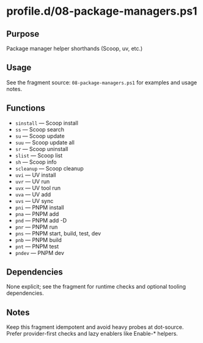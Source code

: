 profile.d/08-package-managers.ps1
=================================

Purpose
-------
Package manager helper shorthands (Scoop, uv, etc.)

Usage
-----
See the fragment source: `08-package-managers.ps1` for examples and usage notes.

Functions
---------
- `sinstall` — Scoop install
- `ss` — Scoop search
- `su` — Scoop update
- `suu` — Scoop update all
- `sr` — Scoop uninstall
- `slist` — Scoop list
- `sh` — Scoop info
- `scleanup` — Scoop cleanup
- `uvi` — UV install
- `uvr` — UV run
- `uvx` — UV tool run
- `uva` — UV add
- `uvs` — UV sync
- `pni` — PNPM install
- `pna` — PNPM add
- `pnd` — PNPM add -D
- `pnr` — PNPM run
- `pns` — PNPM start, build, test, dev
- `pnb` — PNPM build
- `pnt` — PNPM test
- `pndev` — PNPM dev

Dependencies
------------
None explicit; see the fragment for runtime checks and optional tooling dependencies.

Notes
-----
Keep this fragment idempotent and avoid heavy probes at dot-source. Prefer provider-first checks and lazy enablers like Enable-* helpers.
